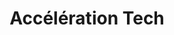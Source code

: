---
title: "Accélération Tech"
icon: "⚡"
order: 2
description: "Optimisez votre stack technique et accélérez votre développement produit. Dette technique, refonte..."
features:
  - "Architecture"
  - "Cloud & Devops"
  - "Développement full stack"
feature_type: "tags"
---